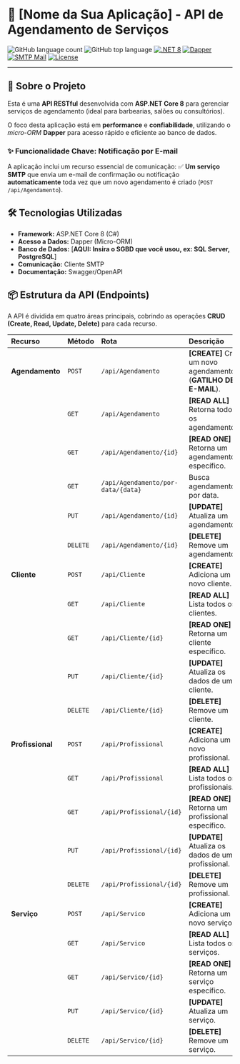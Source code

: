 # 📅 [Nome da Sua Aplicação] - API de Agendamento de Serviços

![GitHub language count](https://img.shields.io/github/languages/count/PatrickIago/ShoppingCart.API)
![GitHub top language](https://img.shields.io/github/languages/top/PatrickIago/ShoppingCart.API)
[![.NET 8](https://img.shields.io/badge/.NET-8-512BD4?logo=dotnet)](https://dotnet.microsoft.com/en-us/download/dotnet/8.0)
[![Dapper](https://img.shields.io/badge/Dapper-ORM-F7A100)](https://dapper-tutorial.net/)
[![SMTP Mail](https://img.shields.io/badge/Email_Service-SMTP-D14836?logo=gmail)](https://en.wikipedia.org/wiki/Simple_Mail_Transfer_Protocol)
[![License](https://img.shields.io/badge/License-MIT-blue.svg)](LICENSE)

---

## 🎯 Sobre o Projeto

Esta é uma **API RESTful** desenvolvida com **ASP.NET Core 8** para gerenciar serviços de agendamento (ideal para barbearias, salões ou consultórios).

O foco desta aplicação está em **performance** e **confiabilidade**, utilizando o *micro-ORM* **Dapper** para acesso rápido e eficiente ao banco de dados.

### ✨ Funcionalidade Chave: Notificação por E-mail

A aplicação inclui um recurso essencial de comunicação:
✅  **Um serviço SMTP** que envia um e-mail de confirmação ou notificação **automaticamente** toda vez que um novo agendamento é criado (`POST /api/Agendamento`).

## 🛠️ Tecnologias Utilizadas

* **Framework:** ASP.NET Core 8 (C#)
* **Acesso a Dados:** Dapper (Micro-ORM)
* **Banco de Dados:** [**AQUI: Insira o SGBD que você usou, ex: SQL Server, PostgreSQL**]
* **Comunicação:** Cliente SMTP
* **Documentação:** Swagger/OpenAPI

## 📦 Estrutura da API (Endpoints)

A API é dividida em quatro áreas principais, cobrindo as operações **CRUD (Create, Read, Update, Delete)** para cada recurso.

| Recurso | Método | Rota | Descrição |
| :--- | :--- | :--- | :--- |
| **Agendamento** | `POST` | `/api/Agendamento` | **[CREATE]** Cria um novo agendamento (**GATILHO DE E-MAIL**). |
| | `GET` | `/api/Agendamento` | **[READ ALL]** Retorna todos os agendamentos. |
| | `GET` | `/api/Agendamento/{id}` | **[READ ONE]** Retorna um agendamento específico. |
| | `GET` | `/api/Agendamento/por-data/{data}` | Busca agendamentos por data. |
| | `PUT` | `/api/Agendamento/{id}` | **[UPDATE]** Atualiza um agendamento. |
| | `DELETE` | `/api/Agendamento/{id}` | **[DELETE]** Remove um agendamento. |
| **Cliente** | `POST` | `/api/Cliente` | **[CREATE]** Adiciona um novo cliente. |
| | `GET` | `/api/Cliente` | **[READ ALL]** Lista todos os clientes. |
| | `GET` | `/api/Cliente/{id}` | **[READ ONE]** Retorna um cliente específico. |
| | `PUT` | `/api/Cliente/{id}` | **[UPDATE]** Atualiza os dados de um cliente. |
| | `DELETE` | `/api/Cliente/{id}` | **[DELETE]** Remove um cliente. |
| **Profissional** | `POST` | `/api/Profissional` | **[CREATE]** Adiciona um novo profissional. |
| | `GET` | `/api/Profissional` | **[READ ALL]** Lista todos os profissionais. |
| | `GET` | `/api/Profissional/{id}` | **[READ ONE]** Retorna um profissional específico. |
| | `PUT` | `/api/Profissional/{id}` | **[UPDATE]** Atualiza os dados de um profissional. |
| | `DELETE` | `/api/Profissional/{id}` | **[DELETE]** Remove um profissional. |
| **Serviço** | `POST` | `/api/Servico` | **[CREATE]** Adiciona um novo serviço. |
| | `GET` | `/api/Servico` | **[READ ALL]** Lista todos os serviços. |
| | `GET` | `/api/Servico/{id}` | **[READ ONE]** Retorna um serviço específico. |
| | `PUT` | `/api/Servico/{id}` | **[UPDATE]** Atualiza um serviço. |
| | `DELETE` | `/api/Servico/{id}` | **[DELETE]** Remove um serviço. |



